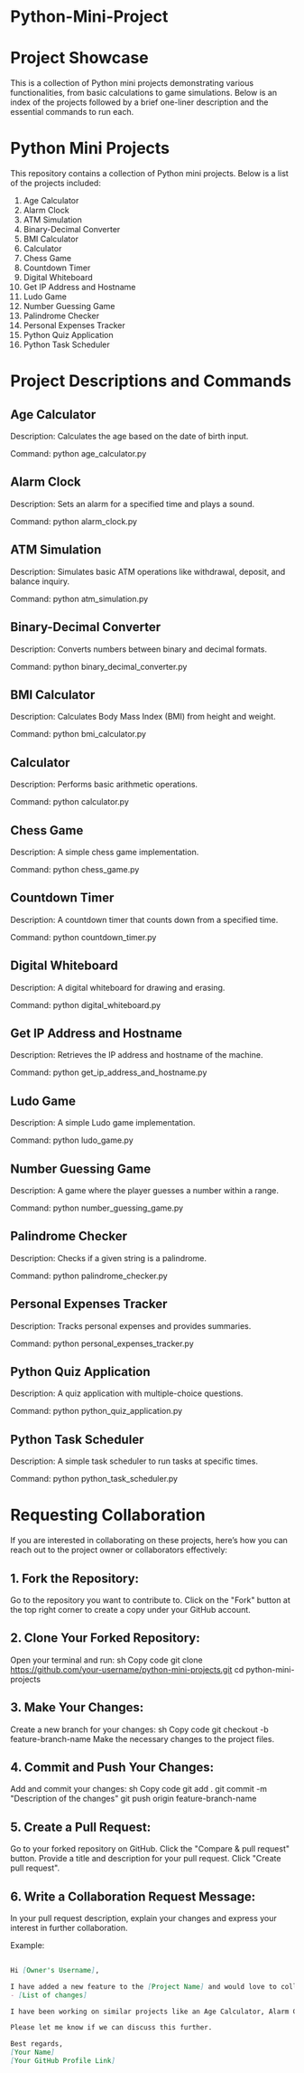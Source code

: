 # Python-Mini-Project

# Project Showcase
This is a collection of Python mini projects demonstrating various functionalities, from basic calculations to game simulations. 
Below is an index of the projects followed by a brief one-liner description and the essential commands to run each.

# Python Mini Projects

This repository contains a collection of Python mini projects. Below is a list of the projects included:

1. Age Calculator
2. Alarm Clock
3. ATM Simulation
4. Binary-Decimal Converter
5. BMI Calculator
6. Calculator
7. Chess Game
8. Countdown Timer
9. Digital Whiteboard
10. Get IP Address and Hostname
11. Ludo Game
12. Number Guessing Game
13. Palindrome Checker
14. Personal Expenses Tracker
15. Python Quiz Application
16. Python Task Scheduler

# Project Descriptions and Commands

## Age Calculator

Description: Calculates the age based on the date of birth input.

Command: python age_calculator.py

## Alarm Clock

Description: Sets an alarm for a specified time and plays a sound.

Command: python alarm_clock.py

## ATM Simulation

Description: Simulates basic ATM operations like withdrawal, deposit, and balance inquiry.

Command: python atm_simulation.py

## Binary-Decimal Converter

Description: Converts numbers between binary and decimal formats.

Command: python binary_decimal_converter.py

## BMI Calculator

Description: Calculates Body Mass Index (BMI) from height and weight.

Command: python bmi_calculator.py

## Calculator

Description: Performs basic arithmetic operations.

Command: python calculator.py

## Chess Game

Description: A simple chess game implementation.

Command: python chess_game.py

## Countdown Timer

Description: A countdown timer that counts down from a specified time.

Command: python countdown_timer.py

## Digital Whiteboard

Description: A digital whiteboard for drawing and erasing.

Command: python digital_whiteboard.py

## Get IP Address and Hostname

Description: Retrieves the IP address and hostname of the machine.

Command: python get_ip_address_and_hostname.py

## Ludo Game

Description: A simple Ludo game implementation.

Command: python ludo_game.py

## Number Guessing Game

Description: A game where the player guesses a number within a range.

Command: python number_guessing_game.py

## Palindrome Checker

Description: Checks if a given string is a palindrome.

Command: python palindrome_checker.py

## Personal Expenses Tracker

Description: Tracks personal expenses and provides summaries.

Command: python personal_expenses_tracker.py

## Python Quiz Application

Description: A quiz application with multiple-choice questions.

Command: python python_quiz_application.py

## Python Task Scheduler

Description: A simple task scheduler to run tasks at specific times.

Command: python python_task_scheduler.py




# Requesting Collaboration
If you are interested in collaborating on these projects, here’s how you can reach out to the project owner or collaborators effectively:

## 1. Fork the Repository:

Go to the repository you want to contribute to.
Click on the "Fork" button at the top right corner to create a copy under your GitHub account.

## 2. Clone Your Forked Repository:
Open your terminal and run:
sh
Copy code
git clone https://github.com/your-username/python-mini-projects.git
cd python-mini-projects

## 3. Make Your Changes:
Create a new branch for your changes:
sh
Copy code
git checkout -b feature-branch-name
Make the necessary changes to the project files.

## 4. Commit and Push Your Changes:
Add and commit your changes:
sh
Copy code
git add .
git commit -m "Description of the changes"
git push origin feature-branch-name

## 5. Create a Pull Request:
Go to your forked repository on GitHub.
Click the "Compare & pull request" button.
Provide a title and description for your pull request.
Click "Create pull request".

## 6. Write a Collaboration Request Message:

In your pull request description, explain your changes and express your interest in further collaboration.

Example:

``` markdown
                                                                                                                    Copy code
Hi [Owner's Username],

I have added a new feature to the [Project Name] and would love to collaborate further. Here are the changes I made:
- [List of changes]

I have been working on similar projects like an Age Calculator, Alarm Clock, and ATM Simulation, and I believe my skills can contribute significantly to this project.

Please let me know if we can discuss this further.

Best regards,
[Your Name]
[Your GitHub Profile Link]

